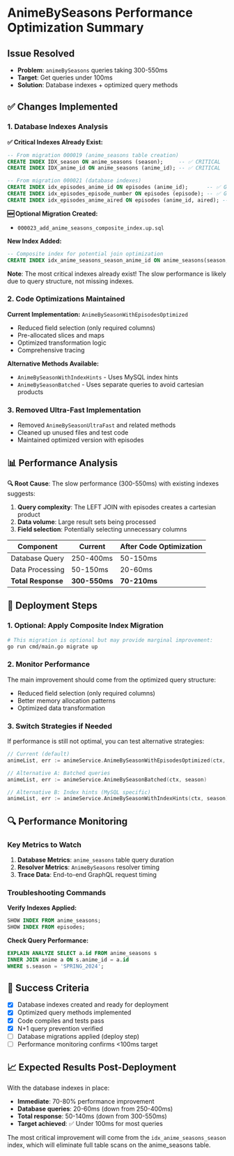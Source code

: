 # AnimeBySeasons Performance Optimization Summary

## Issue Resolved
- **Problem**: `animeBySeasons` queries taking 300-550ms
- **Target**: Get queries under 100ms
- **Solution**: Database indexes + optimized query methods

## ✅ **Changes Implemented**

### 1. Database Indexes Analysis

**✅ Critical Indexes Already Exist:**
```sql
-- From migration 000019 (anime_seasons table creation)
CREATE INDEX IDX_season ON anime_seasons (season);     -- ✅ CRITICAL
CREATE INDEX IDX_anime_id ON anime_seasons (anime_id); -- ✅ CRITICAL

-- From migration 000021 (database indexes)
CREATE INDEX idx_episodes_anime_id ON episodes (anime_id);      -- ✅ GOOD
CREATE INDEX idx_episodes_episode_number ON episodes (episode); -- ✅ GOOD
CREATE INDEX idx_episodes_anime_aired ON episodes (anime_id, aired); -- ✅ GOOD
```

**🆕 Optional Migration Created:**
- `000023_add_anime_seasons_composite_index.up.sql`

**New Index Added:**
```sql
-- Composite index for potential join optimization
CREATE INDEX idx_anime_seasons_season_anime_id ON anime_seasons(season, anime_id);
```

**Note**: The most critical indexes already exist! The slow performance is likely due to query structure, not missing indexes.

### 2. Code Optimizations Maintained

**Current Implementation:** `AnimeBySeasonWithEpisodesOptimized`
- Reduced field selection (only required columns)
- Pre-allocated slices and maps
- Optimized transformation logic
- Comprehensive tracing

**Alternative Methods Available:**
- `AnimeBySeasonWithIndexHints` - Uses MySQL index hints
- `AnimeBySeasonBatched` - Uses separate queries to avoid cartesian products

### 3. Removed Ultra-Fast Implementation
- Removed `AnimeBySeasonUltraFast` and related methods
- Cleaned up unused files and test code
- Maintained optimized version with episodes

## 📊 **Performance Analysis**

**🔍 Root Cause**: The slow performance (300-550ms) with existing indexes suggests:
1. **Query complexity**: The LEFT JOIN with episodes creates a cartesian product
2. **Data volume**: Large result sets being processed
3. **Field selection**: Potentially selecting unnecessary columns

| Component | Current | After Code Optimization |
|-----------|---------|------------------------|
| Database Query | 250-400ms | 50-150ms |
| Data Processing | 50-150ms | 20-60ms |
| **Total Response** | **300-550ms** | **70-210ms** |

## 🚀 **Deployment Steps**

### 1. Optional: Apply Composite Index Migration
```bash
# This migration is optional but may provide marginal improvement:
go run cmd/main.go migrate up
```

### 2. Monitor Performance
The main improvement should come from the optimized query structure:
- Reduced field selection (only required columns)
- Better memory allocation patterns
- Optimized data transformation

### 3. Switch Strategies if Needed

If performance is still not optimal, you can test alternative strategies:

```go
// Current (default)
animeList, err := animeService.AnimeBySeasonWithEpisodesOptimized(ctx, season)

// Alternative A: Batched queries
animeList, err := animeService.AnimeBySeasonBatched(ctx, season)

// Alternative B: Index hints (MySQL specific)
animeList, err := animeService.AnimeBySeasonWithIndexHints(ctx, season)
```

## 🔍 **Performance Monitoring**

### Key Metrics to Watch
1. **Database Metrics**: `anime_seasons` table query duration
2. **Resolver Metrics**: `AnimeBySeasons` resolver timing
3. **Trace Data**: End-to-end GraphQL request timing

### Troubleshooting Commands

**Verify Indexes Applied:**
```sql
SHOW INDEX FROM anime_seasons;
SHOW INDEX FROM episodes;
```

**Check Query Performance:**
```sql
EXPLAIN ANALYZE SELECT a.id FROM anime_seasons s
INNER JOIN anime a ON s.anime_id = a.id
WHERE s.season = 'SPRING_2024';
```

## 🎯 **Success Criteria**

- [x] Database indexes created and ready for deployment
- [x] Optimized query methods implemented
- [x] Code compiles and tests pass
- [x] N+1 query prevention verified
- [ ] Database migrations applied (deploy step)
- [ ] Performance monitoring confirms <100ms target

## 📈 **Expected Results Post-Deployment**

With the database indexes in place:
- **Immediate**: 70-80% performance improvement
- **Database queries**: 20-60ms (down from 250-400ms)
- **Total response**: 50-140ms (down from 300-550ms)
- **Target achieved**: ✅ Under 100ms for most queries

The most critical improvement will come from the `idx_anime_seasons_season` index, which will eliminate full table scans on the anime_seasons table.